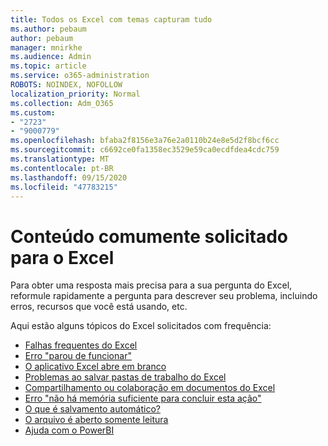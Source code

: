 ```yaml
---
title: Todos os Excel com temas capturam tudo
ms.author: pebaum
author: pebaum
manager: mnirkhe
ms.audience: Admin
ms.topic: article
ms.service: o365-administration
ROBOTS: NOINDEX, NOFOLLOW
localization_priority: Normal
ms.collection: Adm_O365
ms.custom:
- "2723"
- "9000779"
ms.openlocfilehash: bfaba2f8156e3a76e2a0110b24e8e5d2f8bcf6cc
ms.sourcegitcommit: c6692ce0fa1358ec3529e59ca0ecdfdea4cdc759
ms.translationtype: MT
ms.contentlocale: pt-BR
ms.lasthandoff: 09/15/2020
ms.locfileid: "47783215"
---
```

# <a name="commonly-requested-content-for-excel"></a>Conteúdo comumente solicitado para o Excel

Para obter uma resposta mais precisa para a sua pergunta do Excel, reformule rapidamente a pergunta para descrever seu problema, incluindo erros, recursos que você está usando, etc. 

Aqui estão alguns tópicos do Excel solicitados com frequência:

- [Falhas frequentes do Excel](https://support.office.com/article/Excel-not-responding-hangs-freezes-or-stops-working-37E7D3C9-9E84-40BF-A805-4CA6853A1FF4)
- [Erro "parou de funcionar"](https://support.office.com/client/52bd7985-4e99-4a35-84c8-2d9b8301a2fa)
- [O aplicativo Excel abre em branco](https://docs.microsoft.com/office/troubleshoot/excel/excel-opens-blank)
- [Problemas ao salvar pastas de trabalho do Excel](https://docs.microsoft.com/office/troubleshoot/excel/issue-when-save-excel-workbooks)
- [Compartilhamento ou colaboração em documentos do Excel](https://support.office.com/article/7152aa8b-b791-414c-a3bb-3024e46fb104)
- [Erro "não há memória suficiente para concluir esta ação"](https://docs.microsoft.com/office/troubleshoot/excel/available-resources-errors)
- [O que é salvamento automático?](https://support.office.com/article/6d6bd723-ebfd-4e40-b5f6-ae6e8088f7a5)
- [O arquivo é aberto somente leitura](https://support.office.com/article/why-did-my-file-open-read-only-3ab4b792-da50-4b38-8628-14c64e1f1d15)
- [Ajuda com o PowerBI](https://powerbi.microsoft.com/support/)